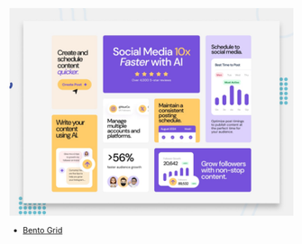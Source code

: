 ![Design preview for the Bento grid coding challenge](./preview.jpg)

- [Bento Grid](https://vercel.com/)

